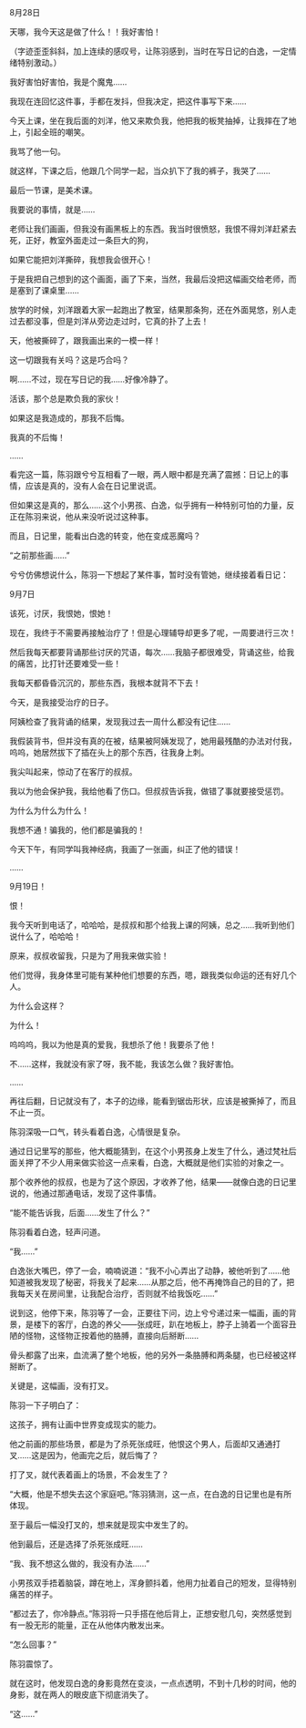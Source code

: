 8月28日

天哪，我今天这是做了什么！！我好害怕！

（字迹歪歪斜斜，加上连续的感叹号，让陈羽感到，当时在写日记的白逸，一定情绪特别激动。）

我好害怕好害怕，我是个魔鬼……

我现在连回忆这件事，手都在发抖，但我决定，把这件事写下来……

今天上课，坐在我后面的刘洋，他又来欺负我，他把我的板凳抽掉，让我摔在了地上，引起全班的嘲笑。

我骂了他一句。

就这样，下课之后，他跟几个同学一起，当众扒下了我的裤子，我哭了……

最后一节课，是美术课。

我要说的事情，就是……

老师让我们画画，但我没有画黑板上的东西。我当时很愤怒，我恨不得刘洋赶紧去死，正好，教室外面走过一条巨大的狗，

如果它能把刘洋撕碎，我想我会很开心！

于是我把自己想到的这个画面，画了下来，当然，我最后没把这幅画交给老师，而是塞到了课桌里……

放学的时候，刘洋跟着大家一起跑出了教室，结果那条狗，还在外面晃悠，别人走过去都没事，但是刘洋从旁边走过时，它真的扑了上去！

天，他被撕碎了，跟我画出来的一模一样！

这一切跟我有关吗？这是巧合吗？

啊……不过，现在写日记的我……好像冷静了。

活该，那个总是欺负我的家伙！

如果这是我造成的，那我不后悔。

我真的不后悔！

……

看完这一篇，陈羽跟兮兮互相看了一眼，两人眼中都是充满了震撼：日记上的事情，应该是真的，没有人会在日记里说谎。

但如果这是真的，那么……这个小男孩、白逸，似乎拥有一种特别可怕的力量，反正在陈羽来说，他从来没听说过这种事。

而且，日记里，能看出白逸的转变，他在变成恶魔吗？

“之前那些画……”

兮兮仿佛想说什么，陈羽一下想起了某件事，暂时没有管她，继续接着看日记：

9月7日

该死，讨厌，我恨她，恨她！

现在，我终于不需要再接触治疗了！但是心理辅导却更多了呢，一周要进行三次！

然后我每天都要背诵那些讨厌的咒语，每次……我脑子都很难受，背诵这些，给我的痛苦，比打针还要难受一些！

我每天都昏昏沉沉的，那些东西，我根本就背不下去！

今天，是我接受治疗的日子。

阿姨检查了我背诵的结果，发现我过去一周什么都没有记住……

我假装背书，但并没有真的在被，结果被阿姨发现了，她用最残酷的办法对付我，呜呜，她居然拔下了插在头上的那个东西，往我身上刺。

我尖叫起来，惊动了在客厅的叔叔。

我以为他会保护我，我给他看了伤口。但叔叔告诉我，做错了事就要接受惩罚。

为什么为什么为什么！

我想不通！骗我的，他们都是骗我的！

今天下午，有同学叫我神经病，我画了一张画，纠正了他的错误！

……

9月19日！

恨！

我今天听到电话了，哈哈哈，是叔叔和那个给我上课的阿姨，总之……我听到他们说什么了，哈哈哈！

原来，叔叔收留我，只是为了用我来做实验！

他们觉得，我身体里可能有某种他们想要的东西，嗯，跟我类似命运的还有好几个人。

为什么会这样？

为什么！

呜呜呜，我以为他是真的爱我，我想杀了他！我要杀了他！

不……这样，我就没有家了呀，我不能，我该怎么做？我好害怕。

……

再往后翻，日记就没有了，本子的边缘，能看到锯齿形状，应该是被撕掉了，而且不止一页。

陈羽深吸一口气，转头看着白逸，心情很是复杂。

通过日记里写的那些，他大概能猜到，在这个小男孩身上发生了什么，通过梵社后面关押了不少人用来做实验这一点来看，白逸，大概就是他们实验的对象之一。

那个收养他的叔叔，也是为了这个原因，才收养了他，结果——就像白逸的日记里说的，他通过那通电话，发现了这件事情。

“能不能告诉我，后面……发生了什么？”

陈羽看着白逸，轻声问道。

“我……”

白逸张大嘴巴，停了一会，喃喃说道：“我不小心弄出了动静，被他听到了……他知道被我发现了秘密，将我关了起来……从那之后，他不再掩饰自己的目的了，把我每天关在房间里，让我配合治疗，否则就不给我饭吃……”

说到这，他停下来，陈羽等了一会，正要往下问，边上兮兮递过来一幅画，画的背景，是楼下的客厅，白逸的养父——张成旺，趴在地板上，脖子上骑着一个面容丑陋的怪物，这怪物正按着他的胳膊，直接向后掰断……

骨头都露了出来，血流满了整个地板，他的另外一条胳膊和两条腿，也已经被这样掰断了。

关键是，这幅画，没有打叉。

陈羽一下子明白了：

这孩子，拥有让画中世界变成现实的能力。

他之前画的那些场景，都是为了杀死张成旺，他恨这个男人，后面却又通通打叉……这是因为，他画完之后，就后悔了？

打了叉，就代表着画上的场景，不会发生了？

“大概，他是不想失去这个家庭吧。”陈羽猜测，这一点，在白逸的日记里也是有所体现。

至于最后一幅没打叉的，想来就是现实中发生了的。

他到最后，还是选择了杀死张成旺……

“我、我不想这么做的，我没有办法……”

小男孩双手捂着脑袋，蹲在地上，浑身颤抖着，他用力扯着自己的短发，显得特别痛苦的样子。

“都过去了，你冷静点。”陈羽将一只手搭在他后背上，正想安慰几句，突然感觉到有一股无形的能量，正在从他体内散发出来。

“怎么回事？”

陈羽震惊了。

就在这时，他发现白逸的身影竟然在变淡，一点点透明，不到十几秒的时间，他的身影，就在两人的眼皮底下彻底消失了。

“这……”
